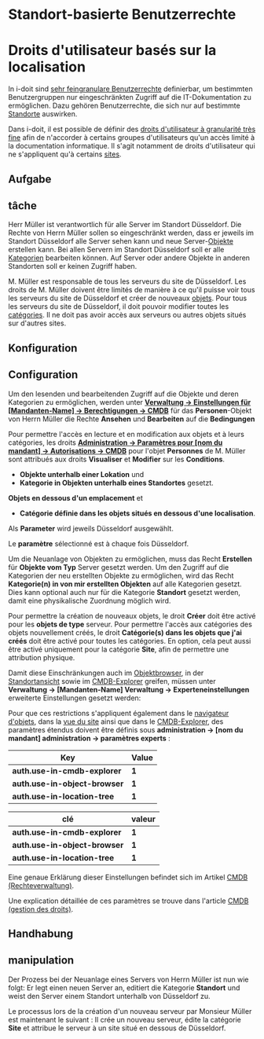 <!-- TRANSLATED by md-translate -->
# Standort-basierte Benutzerrechte

# Droits d'utilisateur basés sur la localisation

In i-doit sind [sehr feingranulare Benutzerrechte](../effizientes-dokumentieren/rechteverwaltung/index.md) definierbar, um bestimmten Benutzergruppen nur eingeschränkten Zugriff auf die IT-Dokumentation zu ermöglichen. Dazu gehören Benutzerrechte, die sich nur auf bestimmte [Standorte](../anwendungsfaelle/standorte.md) auswirken.

Dans i-doit, il est possible de définir des [droits d'utilisateur à granularité très fine](../documenter-efficacement/gestion-des-droits/index.md) afin de n'accorder à certains groupes d'utilisateurs qu'un accès limité à la documentation informatique. Il s'agit notamment de droits d'utilisateur qui ne s'appliquent qu'à certains [sites](../anwendungsfaelle/standorte.md).

## Aufgabe

## tâche

Herr Müller ist verantwortlich für alle Server im Standort Düsseldorf. Die Rechte von Herrn Müller sollen so eingeschränkt werden, dass er jeweils im Standort Düsseldorf alle Server sehen kann und neue Server-[Objekte](../grundlagen/struktur-it-dokumentation.md) erstellen kann. Bei allen Servern im Standort Düsseldorf soll er alle [Kategorien](../grundlagen/struktur-it-dokumentation.md) bearbeiten können. Auf Server oder andere Objekte in anderen Standorten soll er keinen Zugriff haben.

M. Müller est responsable de tous les serveurs du site de Düsseldorf. Les droits de M. Müller doivent être limités de manière à ce qu'il puisse voir tous les serveurs du site de Düsseldorf et créer de nouveaux [objets](../bases/structure-it-documentation.md). Pour tous les serveurs du site de Düsseldorf, il doit pouvoir modifier toutes les [catégories](../grundlagen/struktur-it-dokumentation.md). Il ne doit pas avoir accès aux serveurs ou autres objets situés sur d'autres sites.

## Konfiguration

## Configuration

Um den lesenden und bearbeitenden Zugriff auf die Objekte und deren Kategorien zu ermöglichen, werden unter **[Verwaltung → Einstellungen für [Mandanten-Name] → Berechtigungen → CMDB](../effizientes-dokumentieren/rechteverwaltung/cmdb.md)** für das **Personen**-Objekt von Herrn Müller die Rechte  **Ansehen** und **Bearbeiten** auf die **Bedingungen**

Pour permettre l'accès en lecture et en modification aux objets et à leurs catégories, les droits **[Administration → Paramètres pour [nom du mandant] → Autorisations → CMDB](../efficient-dokumentieren/rechtverwaltung/cmdb.md)** pour l'objet **Personnes** de M. Müller sont attribués aux droits **Visualiser** et **Modifier** sur les **Conditions**.

* **Objekte unterhalb einer Lokation** und
* **Kategorie in Objekten unterhalb eines Standortes** gesetzt.

**Objets en dessous d'un emplacement** et
* **Catégorie définie dans les objets situés en dessous d'une localisation**.

Als **Parameter** wird jeweils Düsseldorf ausgewählt.

Le **paramètre** sélectionné est à chaque fois Düsseldorf.

Um die Neuanlage von Objekten zu ermöglichen, muss das Recht **Erstellen** für **Objekte vom Typ** Server gesetzt werden. Um den Zugriff auf die Kategorien der neu erstellten Objekte zu ermöglichen, wird das Recht **Kategorie(n) in von mir erstellten Objekten** auf alle Kategorien gesetzt. Dies kann optional auch nur für die Kategorie **Standort** gesetzt werden, damit eine physikalische Zuordnung möglich wird.

Pour permettre la création de nouveaux objets, le droit **Créer** doit être activé pour les **objets de type** serveur. Pour permettre l'accès aux catégories des objets nouvellement créés, le droit **Catégorie(s) dans les objets que j'ai créés** doit être activé pour toutes les catégories. En option, cela peut aussi être activé uniquement pour la catégorie **Site**, afin de permettre une attribution physique.

Damit diese Einschränkungen auch im [Objektbrowser](../grundlagen/objekt-beziehungen.md), in der [Standortansicht](../anwendungsfaelle/standorte.md) sowie im [CMDB-Explorer](../auswertungen/cmdb-explorer/index.md) greifen, müssen unter **Verwaltung → [Mandanten-Name] Verwaltung → Experteneinstellungen** erweiterte Einstellungen gesetzt werden:

Pour que ces restrictions s'appliquent également dans le [navigateur d'objets](../bases/relations-objets.md), dans la [vue du site](../applicationfaelle/site.md) ainsi que dans le [CMDB-Explorer](../exploitations/cmdb-explorer/index.md), des paramètres étendus doivent être définis sous **administration → [nom du mandant] administration → paramètres experts** :

| Key | Value |
| --- | --- |
| **auth.use-in-cmdb-explorer** | **1** |
| **auth.use-in-object-browser** | **1** |
| **auth.use-in-location-tree** | **1** |

| clé | valeur |
| --- | --- |
| **auth.use-in-cmdb-explorer** | **1** |
| **auth.use-in-object-browser** | **1** |
| **auth.use-in-location-tree** | **1** |

Eine genaue Erklärung dieser Einstellungen befindet sich im Artikel [CMDB (Rechteverwaltung)](../effizientes-dokumentieren/rechteverwaltung/cmdb.md).

Une explication détaillée de ces paramètres se trouve dans l'article [CMDB (gestion des droits)](../documenter-efficacement/gestion-des-droits/cmdb.md).

## Handhabung

## manipulation

Der Prozess bei der Neuanlage eines Servers von Herrn Müller ist nun wie folgt: Er legt einen neuen Server an, editiert die Kategorie **Standort** und weist den Server einem Standort unterhalb von Düsseldorf zu.

Le processus lors de la création d'un nouveau serveur par Monsieur Müller est maintenant le suivant : Il crée un nouveau serveur, édite la catégorie **Site** et attribue le serveur à un site situé en dessous de Düsseldorf.